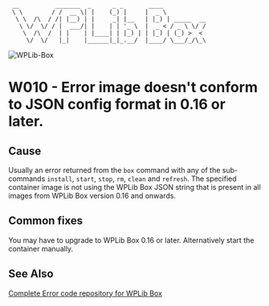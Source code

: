```
 __          _______  _      _ _       ____
 \ \        / /  __ \| |    (_) |     |  _ \
  \ \  /\  / /| |__) | |     _| |__   | |_) | _____  __
   \ \/  \/ / |  ___/| |    | | '_ \  |  _ < / _ \ \/ /
    \  /\  /  | |    | |____| | |_) | | |_) | (_) >  <
     \/  \/   |_|    |______|_|_.__/  |____/ \___/_/\_\
```

![WPLib-Box](https://github.com/wplib/box-scripts/blob/master/WPLib-Box-100x.png)

# W010 - Error image doesn't conform to JSON config format in 0.16 or later.

## Cause
Usually an error returned from the `box` command with any of the sub-commands `install`, `start`, `stop`, `rm`, `clean` and `refresh`.
The specified container image is not using the WPLib Box JSON string that is present in all images from WPLib Box version 0.16 and onwards.

## Common fixes
You may have to upgrade to WPLib Box 0.16 or later.
Alternatively start the container manually.

### 


## See Also
[Complete Error code repository for WPLib Box](https://github.com/wplib/box-scripts/tree/master/docs/errors)

